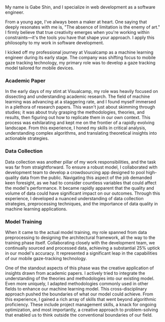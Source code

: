 My name is Gabe Shin, and I specialize in web development as a software engineer.

From a young age, I've always been a maker at heart. One saying that deeply resonates with me is, "The absence of limitation is the enemy of art." I firmly believe that true creativity emerges when you're working within constraints—it's the tools you have that shape your approach. I apply this philosophy to my work in software development.

I kicked off my professional journey at Visualcamp as a machine learning engineer during its early stage. The company was shifting focus to mobile gaze tracking technology, my primary role was to develop a gaze tracking model tailored for mobile devices.

### Academic Paper

In the early days of my stint at Visualcamp, my role was heavily focused on dissecting and understanding academic research. The field of machine learning was advancing at a staggering rate, and I found myself immersed in a plethora of research papers. This wasn't just about skimming through studies; it was about truly grasping the methodologies, theories, and results, then figuring out how to replicate them in our own context. This process was exhilarating and kept me on the frontier of a rapidly evolving landscape. From this experience, I honed my skills in critical analysis, understanding complex algorithms, and translating theoretical insights into actionable strategies.

### Data Collection

Data collection was another pillar of my work responsibilities, and the task was far from straightforward. To ensure a robust model, I collaborated with development team to develop a crowdsourcing app designed to pool high-quality data from the public. Navigating this aspect of the job demanded keen foresight, as we had to consider countless variables that could affect the model's performance. It became rapidly apparent that the quality and volume of data could have significant impact on our outcomes. Through this experience, I developed a nuanced understanding of data collection strategies, preprocessing techniques, and the importance of data quality in machine learning applications.

### Model Training

When it came to the actual model training, my role spanned from data preprocessing to designing the architectural framework, all the way to the training phase itself. Collaborating closely with the development team, we continually sourced and processed data, achieving a substantial 25% uptick in our model's accuracy. It represented a significant leap in the capabilities of our mobile gaze-tracking technology.

One of the standout aspects of this phase was the creative application of insights drawn from academic papers. I actively tried to integrate the understanding of the theories and methodologies into our existing model. Even more uniquely, I adapted methodologies commonly used in other fields to enhance our machine learning model. This cross-disciplinary approach pushed the boundaries of what our model could achieve. From this experience, I gained a rich array of skills that went beyond algorithmic proficiency. These include project management skills, a knack for ongoing optimization, and most importantly, a creative approach to problem-solving that enabled us to think outside the conventional boundaries of our field.
